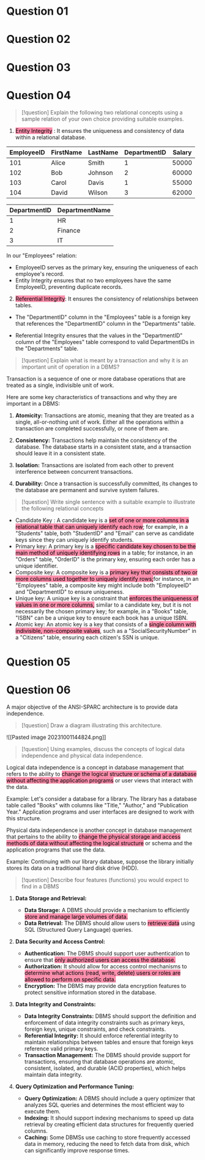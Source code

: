 # Question 01
# Question 02
# Question 03
# Question 04

> [!question]
> Explain the following two relational concepts using a sample relation of your own choice providing suitable examples.

1. <mark style="background: #FF5582A6;">Entity Integrity</mark> : It ensures the uniqueness and consistency of data within a relational database.


| EmployeeID | FirstName | LastName | DepartmentID | Salary |
| ---------- | --------- | -------- | ------------ | ------ |
| 101        | Alice     | Smith    | 1            | 50000  |
| 102        | Bob       | Johnson  | 2            | 60000  |
| 103        | Carol     | Davis    | 1            | 55000  |
| 104        | David     | Wilson   | 3            | 62000  |


|DepartmentID|DepartmentName|
|---|---|
|1|HR|
|2|Finance|
|3|IT|

In our "Employees" relation:

- EmployeeID serves as the primary key, ensuring the uniqueness of each employee's record.
- Entity Integrity ensures that no two employees have the same EmployeeID, preventing duplicate records.

2. <mark style="background: #FF5582A6;">Referential Integrity</mark>: It ensures the consistency of relationships between tables.

- The "DepartmentID" column in the "Employees" table is a foreign key that references the "DepartmentID" column in the "Departments" table.
  
- Referential Integrity ensures that the values in the "DepartmentID" column of the "Employees" table correspond to valid DepartmentIDs in the "Departments" table.

> [!question]
> Explain what is meant by a transaction and why it is an important unit of operation in a DBMS?

Transaction is a sequence of one or more database operations that are treated as a single, indivisible unit of work. 

Here are some key characteristics of transactions and why they are important in a DBMS:

1. **Atomicity:** Transactions are atomic, meaning that they are treated as a single, all-or-nothing unit of work. Either all the operations within a transaction are completed successfully, or none of them are. 
    
2. **Consistency:** Transactions help maintain the consistency of the database. The database starts in a consistent state, and a transaction should leave it in a consistent state. 
    
3. **Isolation:** Transactions are isolated from each other to prevent interference between concurrent transactions. 
    
4. **Durability:** Once a transaction is successfully committed, its changes to the database are permanent and survive system failures. 

> [!question]
> Write single sentence with a suitable example to illustrate the following relational concepts

- Candidate Key : A candidate key is a <mark style="background: #FF5582A6;">set of one or more columns in a relational table that can uniquely identify each row</mark>; for example, in a "Students" table, both "StudentID" and "Email" can serve as candidate keys since they can uniquely identify students.
- Primary key: A primary key is a <mark style="background: #FF5582A6;">specific candidate key chosen to be the main method of uniquely identifying rows</mark> in a table; for instance, in an "Orders" table, "OrderID" is the primary key, ensuring each order has a unique identifier.
- Composite key: A composite key is a <mark style="background: #FF5582A6;">primary key that consists of two or more columns used together to uniquely identify rows;</mark>for instance, in an "Employees" table, a composite key might include both "EmployeeID" and "DepartmentID" to ensure uniqueness.
- Unique key: A unique key is a constraint that <mark style="background: #FF5582A6;">enforces the uniqueness of values in one or more columns,</mark> similar to a candidate key, but it is not necessarily the chosen primary key; for example, in a "Books" table, "ISBN" can be a unique key to ensure each book has a unique ISBN.
- Atomic key: An atomic key is a key that consists of a <mark style="background: #FF5582A6;">single column with indivisible, non-composite values</mark>, such as a "SocialSecurityNumber" in a "Citizens" table, ensuring each citizen's SSN is unique.

# Question 05
# Question 06

A major objective of the ANSI-SPARC architecture is to provide data independence.

> [!question]
> Draw a diagram illustrating this architecture.


![[Pasted image 20231001144824.png]]


> [!question]
> Using examples, discuss the concepts of logical data independence and physical data independence.

Logical data independence is a concept in database management that refers to the ability to <mark style="background: #FF5582A6;">change the logical structure or schema of a database without affecting the application programs</mark> or user views that interact with the data.

Example: Let's consider a database for a library. The library has a database table called "Books" with columns like "Title," "Author," and "Publication Year." Application programs and user interfaces are designed to work with this structure.

Physical data independence is another concept in database management that pertains to the ability to <mark style="background: #FF5582A6;">change the physical storage and access methods of data without affecting the logical structure</mark> or schema and the application programs that use the data.

Example: Continuing with our library database, suppose the library initially stores its data on a traditional hard disk drive (HDD).

> [!question]
> Describe four features (functions) you would expect to find in a DBMS

1. **Data Storage and Retrieval:**
    
    - **Data Storage:** A DBMS should provide a mechanism to efficiently <mark style="background: #FF5582A6;">store and manage large volumes of data. </mark>
    - **Data Retrieval:** The DBMS should allow users to <mark style="background: #FF5582A6;">retrieve data</mark> using SQL (Structured Query Language) queries. 
      
2. **Data Security and Access Control:**
    
    - **Authentication:** The DBMS should support user authentication to ensure that <mark style="background: #FF5582A6;">only authorized users can access the database.</mark> 
    - **Authorization:** It should allow for access control mechanisms to <mark style="background: #FF5582A6;">determine what actions (read, write, delete) users or roles are allowed to perform on specific data.</mark> 
    - **Encryption:** The DBMS may provide data encryption features to protect sensitive information stored in the database.
      
3. **Data Integrity and Constraints:**
    
    - **Data Integrity Constraints:** DBMS should support the definition and enforcement of data integrity constraints such as primary keys, foreign keys, unique constraints, and check constraints.
    - **Referential Integrity:** It should enforce referential integrity to maintain relationships between tables and ensure that foreign keys reference valid primary keys.
    - **Transaction Management:** The DBMS should provide support for transactions, ensuring that database operations are atomic, consistent, isolated, and durable (ACID properties), which helps maintain data integrity.
      
4. **Query Optimization and Performance Tuning:**
    
    - **Query Optimization:** A DBMS should include a query optimizer that analyzes SQL queries and determines the most efficient way to execute them.
    - **Indexing:** It should support indexing mechanisms to speed up data retrieval by creating efficient data structures for frequently queried columns.
    - **Caching:** Some DBMSs use caching to store frequently accessed data in memory, reducing the need to fetch data from disk, which can significantly improve response times.